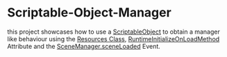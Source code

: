 # Scriptable-Object-Manager
this project showcases how to use a 
[ScriptableObject](https://docs.unity3d.com/ScriptReference/ScriptableObject.html)
to obtain a manager like behaviour using the 
[Resources Class](https://docs.unity3d.com/ScriptReference/Resources.html), 
[RuntimeInitializeOnLoadMethod](https://docs.unity3d.com/ScriptReference/RuntimeInitializeOnLoadMethodAttribute.html) Attribute
and the 
[SceneManager.sceneLoaded](https://docs.unity3d.com/ScriptReference/SceneManagement.SceneManager-sceneLoaded.html) Event.
